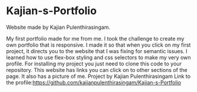 # Kajian-s-Portfolio

Website made by Kajian Pulenthirasingam.

My first portfolio made for me from me. I took the challenge to create my own portfolio that is responsive. I made it so that when you click on my first project, it directs you to the website that I was fixing for semantic issues. I learned how to use flex-box styling and css selectors to make my very own profile.
For installing my project you just need to clone this code to your repository. This website has links you can click on to other sections of the page. It also has a picture of me.
Project by Kajian Pulenthirasingam Link to the profile:https://github.com/kajianpulenthirasingam/Kajian-s-Portfolio